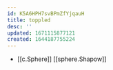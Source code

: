 ```yaml
---
id: K5A6HPH7svBPmZfYjqauH
title: toppled
desc: ''
updated: 1671115877121
created: 1644187755224
---
```


- [[c.Sphere]] [[sphere.Shapow]]
